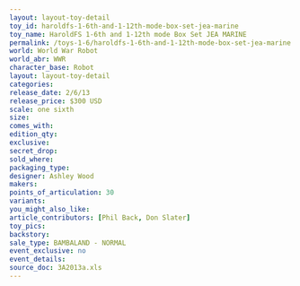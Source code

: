 ```yaml
---
layout: layout-toy-detail 
toy_id: haroldfs-1-6th-and-1-12th-mode-box-set-jea-marine
toy_name: HaroldFS 1-6th and 1-12th mode Box Set JEA MARINE
permalink: /toys-1-6/haroldfs-1-6th-and-1-12th-mode-box-set-jea-marine.html
world: World War Robot
world_abr: WWR
character_base: Robot
layout: layout-toy-detail
categories: 
release_date: 2/6/13
release_price: $300 USD
scale: one sixth
size: 
comes_with: 
edition_qty: 
exclusive: 
secret_drop: 
sold_where: 
packaging_type: 
designer: Ashley Wood
makers: 
points_of_articulation: 30
variants: 
you_might_also_like: 
article_contributors: [Phil Back, Don Slater]
toy_pics: 
backstory: 
sale_type: BAMBALAND - NORMAL
event_exclusive: no
event_details: 
source_doc: 3A2013a.xls
---
```

